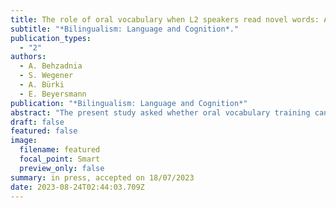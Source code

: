 ```yaml
---
title: The role of oral vocabulary when L2 speakers read novel words: A complex word training study
subtitle: "*Bilingualism: Language and Cognition*."
publication_types:
  - "2"
authors:
  - A. Behzadnia
  - S. Wegener
  - A. Bürki
  - E. Beyersmann
publication: "*Bilingualism: Language and Cognition*"
abstract: "The present study asked whether oral vocabulary training can facilitate reading in a second language (L2). Fifty L2 speakers of English received oral training over three days on complex novel words, with predictable and unpredictable spellings, composed of novel stems and existing suffixes (i.e., *vishing*, *vishes*, *vished*). After training, participants read the novel word stems for the first time (i.e., trained and untrained), embedded in sentences, and their eye movements were monitored. The eye-tracking data revealed shorter looking times for trained than untrained stems, and for stems with predictable than unpredictable spellings. In contrast to monolingual speakers of English, the interaction between training and spelling predictability was not significant, suggesting that L2 speakers did not generate orthographic skeletons that were robust enough to affect their eye-movement behaviour when seeing the trained novel words for the first time in print."
draft: false
featured: false
image:
  filename: featured
  focal_point: Smart
  preview_only: false
summary: in press, accepted on 18/07/2023
date: 2023-08-24T02:44:03.709Z
---
```

